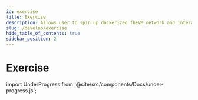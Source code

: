 ```yaml
---
id: exercise
title: Exercise
description: Allows user to spin up dockerized fhEVM network and interact with FHE enabled smart contracts.
slug: /develop/exercise
hide_table_of_contents: true
sidebar_position: 2
---
```


# Exercise

import UnderProgress from '@site/src/components/Docs/under-progress.js';

<UnderProgress />
